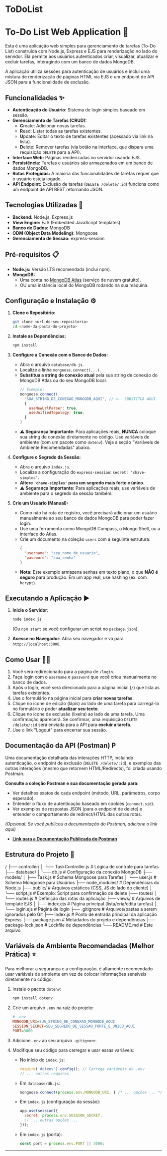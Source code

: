 # ToDoList

# To-Do List Web Application 📝

Esta é uma aplicação web simples para gerenciamento de tarefas (To-Do List) construída com Node.js, Express e EJS para renderização no lado do servidor. Ela permite aos usuários autenticados criar, visualizar, atualizar e excluir tarefas, interagindo com um banco de dados MongoDB.

A aplicação utiliza sessões para autenticação de usuários e inclui uma mistura de renderização de páginas HTML via EJS e um endpoint de API JSON para a funcionalidade de exclusão.

## Funcionalidades ✨

*   **Autenticação de Usuário:** Sistema de login simples baseado em sessão.
*   **Gerenciamento de Tarefas (CRUD):**
    *   **C**reate: Adicionar novas tarefas.
    *   **R**ead: Listar todas as tarefas existentes.
    *   **U**pdate: Editar o texto de tarefas existentes (acessado via link na lista).
    *   **D**elete: Remover tarefas (via botão na interface, que dispara uma requisição `DELETE` para a API).
*   **Interface Web:** Páginas renderizadas no servidor usando EJS.
*   **Persistência:** Tarefas e usuários são armazenados em um banco de dados MongoDB.
*   **Rotas Protegidas:** A maioria das funcionalidades de tarefas requer que o usuário esteja logado.
*   **API Endpoint:** Exclusão de tarefas (`DELETE /delete/:id`) funciona como um endpoint de API REST retornando JSON.

## Tecnologias Utilizadas 🚀

*   **Backend:** Node.js, Express.js
*   **View Engine:** EJS (Embedded JavaScript templates)
*   **Banco de Dados:** MongoDB
*   **ODM (Object Data Modeling):** Mongoose
*   **Gerenciamento de Sessão:** express-session

## Pré-requisitos 📋

*   **Node.js:** Versão LTS recomendada (inclui npm).
*   **MongoDB:**
    *   Uma conta no [MongoDB Atlas](https://www.mongodb.com/cloud/atlas) (serviço de nuvem gratuito).
    *   OU uma instância local do MongoDB rodando na sua máquina.

## Configuração e Instalação ⚙️

1.  **Clone o Repositório:**
    ```bash
    git clone <url-do-seu-repositorio>
    cd <nome-da-pasta-do-projeto>
    ```

2.  **Instale as Dependências:**
    ```bash
    npm install
    ```

3.  **Configure a Conexão com o Banco de Dados:**
    *   Abra o arquivo `database/db.js`.
    *   Localize a linha `mongoose.connect(...)`.
    *   **Substitua a string de conexão atual** pela sua string de conexão do MongoDB Atlas ou do seu MongoDB local.
        ```javascript
        // Exemplo:
        mongoose.connect(
          "SUA_STRING_DE_CONEXAO_MONGODB_AQUI", // <-- SUBSTITUA AQUI
          {
            useNewUrlParser: true,
            useUnifiedTopology: true,
          }
        )
        ```
    *   **⚠️ Segurança Importante:** Para aplicações reais, **NUNCA** coloque sua string de conexão diretamente no código. Use variáveis de ambiente (com um pacote como `dotenv`). Veja a seção "Variáveis de Ambiente Recomendadas" abaixo.

4.  **Configure o Segredo da Sessão:**
    *   Abra o arquivo `index.js`.
    *   Localize a configuração do `express-session`: `secret: 'chave-simples'`.
    *   **Altere `'chave-simples'` para um segredo mais forte e único.**
    *   **⚠️ Segurança Importante:** Para aplicações reais, use variáveis de ambiente para o segredo da sessão também.

5.  **Crie um Usuário (Manual):**
    *   Como não há rota de registro, você precisará adicionar um usuário manualmente ao seu banco de dados MongoDB para poder fazer login.
    *   Use uma ferramenta como MongoDB Compass, o Mongo Shell, ou a interface do Atlas.
    *   Crie um documento na coleção `users` com a seguinte estrutura:
        ```json
        {
          "username": "seu_nome_de_usuario",
          "password": "sua_senha"
        }
        ```
    *   **Nota:** Este exemplo armazena senhas em texto plano, o que **NÃO é seguro** para produção. Em um app real, use hashing (ex: com `bcrypt`).

## Executando a Aplicação ▶️

1.  **Inicie o Servidor:**
    ```bash
    node index.js
    ```
    (Ou `npm start` se você configurar um script no `package.json`).

2.  **Acesse no Navegador:**
    Abra seu navegador e vá para `http://localhost:3000`.

## Como Usar 🧑‍💻

1.  Você será redirecionado para a página de `/login`.
2.  Faça login com o `username` e `password` que você criou manualmente no banco de dados.
3.  Após o login, você será direcionado para a página inicial (`/`) que lista as tarefas existentes.
4.  Use o formulário na página inicial para **criar novas tarefas**.
5.  Clique no ícone de edição (lápis) ao lado de uma tarefa para carregá-la no formulário e poder **atualizar seu texto**.
6.  Clique no ícone de exclusão (lixeira) ao lado de uma tarefa. Uma confirmação aparecerá. Se confirmar, uma requisição `DELETE /delete/:id` será enviada para a API para **excluir a tarefa**.
7.  Use o link "Logout" para encerrar sua sessão.

## Documentação da API (Postman)  P

Uma documentação detalhada das interações HTTP, incluindo autenticação, o endpoint de exclusão (`DELETE /delete/:id`), e exemplos das outras interações (mesmo que retornem HTML/Redirects), foi criada usando Postman.

**Consulte a coleção Postman e sua documentação gerada para:**

*   Ver detalhes exatos de cada endpoint (método, URL, parâmetros, corpo esperado).
*   Entender o fluxo de autenticação baseado em cookies (`connect.sid`).
*   Ver exemplos de respostas JSON (para o endpoint de delete) e entender o comportamento de redirect/HTML das outras rotas.

*(Opcional: Se você publicou a documentação do Postman, adicione o link aqui)*
*   **[Link para a Documentação Publicada do Postman](URL_DA_SUA_DOC_POSTMAN_AQUI)**

## Estrutura do Projeto 📁

/
├── controller/
│ └── TaskController.js # Lógica de controle para tarefas
├── database/
│ └── db.js # Configuração da conexão MongoDB
├── models/
│ ├── Task.js # Schema Mongoose para Tarefas
│ └── user.js # Schema Mongoose para Usuários
├── node_modules/ # Dependências do Node.js
├── public/ # Arquivos estáticos (CSS, JS do lado do cliente)
│ └── script.js # Exemplo: Script para confirmação de delete
├── routes/
│ └── routes.js # Definição das rotas da aplicação
├── views/ # Arquivos de template EJS
│ ├── index.ejs # Página principal (lista/cria/edita tarefas)
│ └── login.ejs # Página de login
├── .gitignore # Arquivos/pastas a serem ignorados pelo Git
├── index.js # Ponto de entrada principal da aplicação Express
├── package.json # Metadados do projeto e dependências
├── package-lock.json # Lockfile de dependências
└── README.md # Este arquivo


## Variáveis de Ambiente Recomendadas (Melhor Prática) ⭐️

Para melhorar a segurança e a configuração, é altamente recomendado usar variáveis de ambiente em vez de colocar informações sensíveis diretamente no código.

1.  Instale o pacote `dotenv`:
    ```bash
    npm install dotenv
    ```
2.  Crie um arquivo `.env` na raiz do projeto:
    ```ini
    # .env
    MONGODB_URI=SUA_STRING_DE_CONEXAO_MONGODB_AQUI
    SESSION_SECRET=SEU_SEGREDO_DE_SESSAO_FORTE_E_UNICO_AQUI
    PORT=3000
    ```
3.  Adicione `.env` ao seu arquivo `.gitignore`.
4.  Modifique seu código para carregar e usar essas variáveis:

    *   No início do `index.js`:
        ```javascript
        require('dotenv').config(); // Carrega variáveis do .env
        // ... outros requires
        ```
    *   Em `database/db.js`:
        ```javascript
        mongoose.connect(process.env.MONGODB_URI, { /* ... opções ... */ });
        ```
    *   Em `index.js` (configuração da sessão):
        ```javascript
        app.use(session({
          secret: process.env.SESSION_SECRET,
          // ... outras opções ...
        }));
        ```
    *   Em `index.js` (porta):
        ```javascript
        const port = process.env.PORT || 3000;
        ```

---